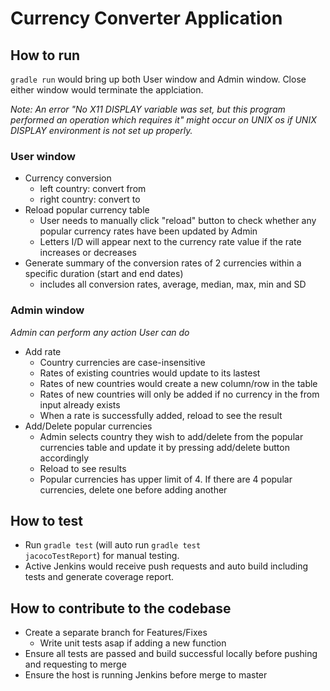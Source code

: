 # Currency Converter Application

## How to run
<code>gradle run</code> would bring up both User window and Admin window. Close either window would terminate the applciation. 

*Note: An error "No X11 DISPLAY variable was set, but this program performed an operation which requires it" might occur on UNIX os if UNIX DISPLAY environment is not set up properly.*

### User window
- Currency conversion
    - left country: convert from
    - right country: convert to
- Reload popular currency table
    - User needs to manually click "reload" button to check whether any popular currency rates have been updated by Admin
    - Letters I/D will appear next to the currency rate value if the rate increases or decreases
- Generate summary of the conversion rates of 2 currencies within a specific duration (start and end dates)
    - includes all conversion rates, average, median, max, min and SD


### Admin window
*Admin can perform any action User can do*
- Add rate
    - Country currencies are case-insensitive
    - Rates of existing countries would update to its lastest
    - Rates of new countries would create a new column/row in the table
    - Rates of new countries will only be added if no currency in the from input already exists
    - When a rate is successfully added, reload to see the result
- Add/Delete popular currencies
    - Admin selects country they wish to add/delete from the popular currencies table and update it by pressing add/delete button accordingly
    - Reload to see results
    - Popular currencies has upper limit of 4. If there are 4 popular currencies, delete one before adding another


## How to test
- Run <code>gradle test</code> (will auto run <code>gradle test jacocoTestReport</code>) for manual testing.
- Active Jenkins would receive push requests and auto build including tests and generate coverage report.    

## How to contribute to the codebase
- Create a separate branch for Features/Fixes
    - Write unit tests asap if adding a new function  
- Ensure all tests are passed and build successful locally before pushing and requesting to merge
- Ensure the host is running Jenkins before merge to master 

